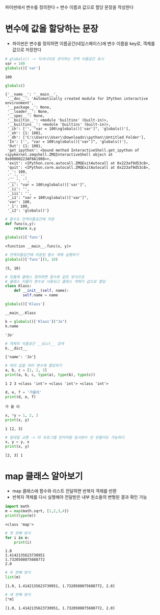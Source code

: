 파이썬에서 변수를 정의한다 = 변수 이름과 값으로 할당 문장을 작성한다  

# 변수에 값을 할당하는 문장
- 파이썬은 변수를 정의하면 이름공간(네임스페이스)에 변수 이름을 key로, 객체를 값으로 저장한다


```python
# globals() -> 딕셔너리로 관리하는 전역 이름공간 표시
var = 100
globals()['var']
```




    100




```python
globals()
```




    {'__name__': '__main__',
     '__doc__': 'Automatically created module for IPython interactive environment',
     '__package__': None,
     '__loader__': None,
     '__spec__': None,
     '__builtin__': <module 'builtins' (built-in)>,
     '__builtins__': <module 'builtins' (built-in)>,
     '_ih': ['', "var = 100\nglobals()['var']", 'globals()'],
     '_oh': {1: 100},
     '_dh': ['C:\\Users\\User\\Downloads\\python\\Untitled Folder'],
     'In': ['', "var = 100\nglobals()['var']", 'globals()'],
     'Out': {1: 100},
     'get_ipython': <bound method InteractiveShell.get_ipython of <ipykernel.zmqshell.ZMQInteractiveShell object at 0x00000223AF8A1908>>,
     'exit': <IPython.core.autocall.ZMQExitAutocall at 0x223af9d53c8>,
     'quit': <IPython.core.autocall.ZMQExitAutocall at 0x223af9d53c8>,
     '_': 100,
     '__': '',
     '___': '',
     '_i': "var = 100\nglobals()['var']",
     '_ii': '',
     '_iii': '',
     '_i1': "var = 100\nglobals()['var']",
     'var': 100,
     '_1': 100,
     '_i2': 'globals()'}




```python
# 함수도 전역이름공간에 저장
def func(x,y):
    return x,y

globals()['func']
```




    <function __main__.func(x, y)>




```python
# 전역이름공간에 저장된 함수 객체 실행하기
globals()['func'](5, 10)
```




    (5, 10)




```python
# 모듈에 클래스 정의하면 함수와 같은 방식으로
# 클래스 이름이 변수로 사용되고 클래스 객체가 값으로 할당
class Klass:
    def __init__(self, name):
        self.name = name

globals()['Klass']
```




    __main__.Klass




```python
k = globals()['Klass']("Jo")
k.name
```




    'Jo'




```python
# 객체의 이름공간 __dict__ 검색
k.__dict__
```




    {'name': 'Jo'}




```python
# 여러 값을 여러 변수에 할당하기
a, b, c = [1, 2, 3]
print(a, b, c, type(a), type(b), type(c))
```

    1 2 3 <class 'int'> <class 'int'> <class 'int'>
    


```python
d, e, f = '가을이'
print(d, e, f)
```

    가 을 이
    


```python
x, *y = 1, 2, 3
print(x, y)
```

    1 [2, 3]
    


```python
# 일대일 교환 -> 타 프로그램 언어처럼 임시변수 안 만들어도 가능하다
x, y = y, x
print(x, y)
```

    [2, 3] 1
    

# map 클래스 알아보기
- map 클래스에 함수와 리스트 전달하면 반복자 객체를 반환
- 반복자 객체를 다시 실행해야 전달받은 내부 원소들의 변형된 결과 확인 가능


```python
import math
m = map(math.sqrt, [1,2,3,4])
print(type(m))
```

    <class 'map'>
    


```python
# 첫 번째 방식
for i in m:
    print(i)
```

    1.0
    1.4142135623730951
    1.7320508075688772
    2.0
    


```python
# 두 번째 방식 
list(m)
```




    [1.0, 1.4142135623730951, 1.7320508075688772, 2.0]




```python
# 세 번째 방식
[*m]
```




    [1.0, 1.4142135623730951, 1.7320508075688772, 2.0]




```python

```
